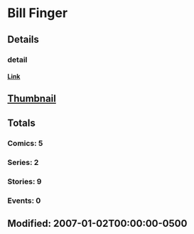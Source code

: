 # Bill  Finger 
## Details
### detail
#### [Link](http://marvel.com/comics/creators/1469/bill_finger?utm_campaign=apiRef&utm_source=225578a89fc76f3d20fbffda5d17a88d)
## [Thumbnail](http://i.annihil.us/u/prod/marvel/i/mg/b/40/image_not_available.jpg)
## Totals
### Comics: 5
### Series: 2
### Stories: 9
### Events: 0
## Modified: 2007-01-02T00:00:00-0500